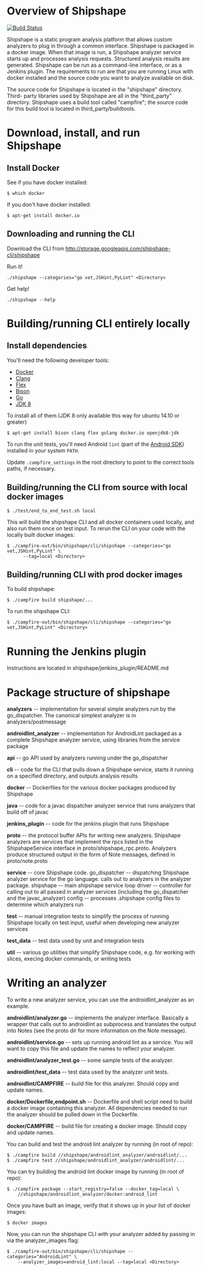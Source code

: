 # Overview of Shipshape #

[![Build Status](https://travis-ci.org/google/shipshape.svg?branch=master)](https://travis-ci.org/google/shipshape)

Shipshape is a static program analysis platform that allows custom analyzers to
plug in through a common interface. Shipshape is packaged in a docker image.
When that image is run, a Shipshape analyzer service starts up and processes
analysis requests. Structured analysis results are generated. Shipshape can be
run as a command-line interface, or as a Jenkins plugin. The requirements to run
are that you are running Linux with docker installed and the source code you want
to analyze available on disk.

The source code for Shipshape is located in the "shipshape" directory. Third-
party libraries used by Shipshape are all in the "third_party" directory.
Shipshape uses a build tool called "campfire"; the source code for this build
tool is located in third_party/buildtools.

# Download, install, and run Shipshape #

## Install Docker ##
See if you have docker installed:

`$ which docker`

If you don't have docker installed:

`$ apt-get install docker.io`


## Downloading and running the CLI ##

Download the CLI from http://storage.googleapis.com/shipshape-cli/shipshape

Run it!

`./shipshape --categories="go vet,JSHint,PyLint" <Directory>`

Get help!

`./shipshape --help`


# Building/running CLI entirely locally #

## Install dependencies ##

You'll need the following developer tools:

* [Docker](https://docs.docker.com/installation/#installation)
* [Clang](http://llvm.org/releases/download.html)
* [Flex](http://flex.sourceforge.net/)
* [Bison](https://www.gnu.org/software/bison/)
* [Go](http://golang.org/doc/install)
* [JDK 8](http://docs.oracle.com/javase/8/docs/technotes/guides/install/install_overview.html)

To install all of them (JDK 8 only available this way for ubuntu 14.10 or greater)

`$ apt-get install bison clang flex golang docker.io openjdk8-jdk`

To run the unit tests, you'll need Android `lint` (part of the
[Android SDK](https://developer.android.com/sdk/index.html)) installed in your
system `PATH`.

Update `.campfire_settings` in the root directory to point to the correct tools paths, if necessary.

## Building/running the CLI from source with local docker images ##

`$ ./test/end_to_end_test.sh local`

This will build the shipshape CLI and all docker containers used locally, and
also run them once on test input. To rerun the CLI on your code with the locally
built docker images:

```
$ ./campfire-out/bin/shipshape/cli/shipshape --categories="go vet,JSHint,PyLint" \
      --tag=local <Directory>
```

## Building/running CLI with prod docker images ##

To build shipshape:

`$ ./campfire build shipshape/...`

To run the shipshape CLI:

`$ ./campfire-out/bin/shipshape/cli/shipshape --categories="go vet,JSHint,PyLint" <Directory>`


# Running the Jenkins plugin #

Instructions are located in shipshape/jenkins_plugin/README.md


# Package structure of shipshape #

**analyzers** -- implementation for several simple analyzers run by the
  go_dispatcher. The canonical simplest analyzer is in analyzers/postmessage

**androidlint_analyzer** -- implementation for AndroidLint packaged as a complete
  Shipshape analyzer service, using libraries from the service package

**api** -- go API used by analyzers running under the go_dispatcher

**cli** -- code for the CLI that pulls down a Shipshape service, starts it running
  on a specified directory, and outputs analysis results

**docker** -- Dockerfiles for the various docker packages produced by Shipshape

**java** -- code for a javac dispatcher analyzer service that runs analyzers that
  build off of javac

**jenkins_plugin** -- code for the jenkins plugin that runs Shipshape

**proto** -- the protocol buffer APIs for writing new analyzers. Shipshape analyzers
  are services that implement the rpcs listed in the ShipshapeService interface
  in proto/shipshape_rpc.proto. Analyzers produce structured output in the form
  of Note messages, defined in proto/note.proto

**service** -- core Shipshape code.
  go_dispatcher -- dispatching Shipshape analyzer service for the go language.
    calls out to analyzers in the analyzer package.
  shipshape -- main shipshape service loop
  driver -- controller for calling out to all passed in analyzer services
    (including the go_dispatcher and the javac_analyzer)
  config -- processes .shipshape config files to determine which analyzers run

**test** -- manual integration tests to simplify the process of running Shipshape 
  locally on test input, useful when developing new analyzer services

**test_data** -- test data used by unit and integration tests

**util** -- various go utilities that simplify Shipshape code, e.g. for working with
  slices, execing docker commands, or writing tests


# Writing an analyzer #

To write a new analyzer service, you can use the androidlint_analyzer as an example.

**androidlint/analyzer.go** -- implements the analyzer interface. Basically a wrapper
  that calls out to androidlint as subprocess and translates the output into Notes
  (see the proto dir for more information on the Note message).

**androidlint/service.go** -- sets up running android lint as a service. You will want
  to copy this file and update the names to reflect your analyzer.

**androidlint/analyzer_test.go** -- some sample tests of the analyzer.

**androidlint/test_data** -- test data used by the analyzer unit tests.

**androidlint/CAMPFIRE** -- build file for this analyzer. Should copy and update names.

**docker/Dockerfile,endpoint.sh** -- Dockerfile and shell script need to build a docker
  image containing this analyzer. All dependencies needed to run the analyzer should
  be pulled down in the Dockerfile.

**docker/CAMPFIRE** -- build file for creating a docker image. Should copy and update names.

You can build and test the android lint analyzer by running (in root of repo):
```
$ ./campfire build //shipshape/androidlint_analyzer/androidlint/...
$ ./campfire test //shipshape/androidlint_analyzer/androidlint/...
```

You can try building the android lint docker image by running (in root of repo):

```
$ ./campfire package --start_registry=false --docker_tag=local \
    //shipshape/androidlint_analyzer/docker:android_lint
```

Once you have built an image, verify that it shows up in your list of docker images:

`$ docker images`

Now, you can run the shipshape CLI with your analyzer added by passing in via the analyzer_images flag:

```
$ ./campfire-out/bin/shipshape/cli/shipshape --categories="AndroidLint" \
    --analyzer_images=android_lint:local --tag=local <Directory>
```

